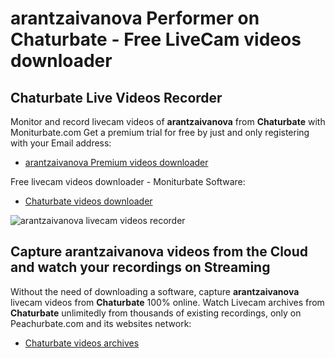 # arantzaivanova Performer on Chaturbate - Free LiveCam videos downloader

## Chaturbate Live Videos Recorder

Monitor and record livecam videos of **arantzaivanova** from **Chaturbate** with Moniturbate.com
Get a premium trial for free by just and only registering with your Email address:
* [arantzaivanova Premium videos downloader](https://moniturbate.com/request-demo-licence-key.html)

Free livecam videos downloader - Moniturbate Software:
* [Chaturbate videos downloader](https://moniturbate.com/moniturbate-download-software.html)

![arantzaivanova livecam videos recorder](https://peachurnet.com/templates/moniturbate-software.png)


## Capture arantzaivanova videos from the Cloud and watch your recordings on Streaming

Without the need of downloading a software, capture **arantzaivanova** livecam videos from **Chaturbate** 100% online.
Watch Livecam archives from **Chaturbate** unlimitedly from thousands of existing recordings, only on Peachurbate.com and its websites network:
* [Chaturbate videos archives](https://peachurnet.com/)